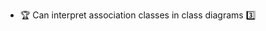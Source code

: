 * <span id="outcome-classDiagrams-associationClasses-one">:trophy: Can interpret association classes in class diagrams :three:</span>
